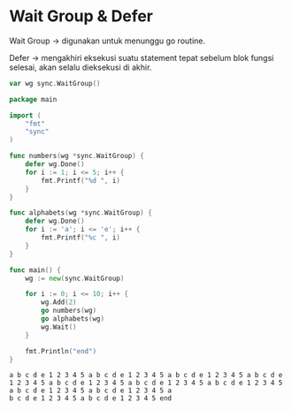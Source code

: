 # Wait Group & Defer

Wait Group -> digunakan untuk menunggu go routine.

Defer -> mengakhiri eksekusi suatu statement tepat sebelum blok fungsi selesai, akan selalu dieksekusi di akhir.

```go
var wg sync.WaitGroup()
```

```go
package main

import (  
    "fmt"
    "sync"
)

func numbers(wg *sync.WaitGroup) {
    defer wg.Done()
    for i := 1; i <= 5; i++ {
        fmt.Printf("%d ", i)
    }
}

func alphabets(wg *sync.WaitGroup) {
    defer wg.Done()
    for i := 'a'; i <= 'e'; i++ {
        fmt.Printf("%c ", i)
    }
}

func main() {
    wg := new(sync.WaitGroup)

    for i := 0; i <= 10; i++ {
        wg.Add(2)
        go numbers(wg)
        go alphabets(wg)
        wg.Wait()
    }

    fmt.Println("end")
}
```

```
a b c d e 1 2 3 4 5 a b c d e 1 2 3 4 5 a b c d e 1 2 3 4 5 a b c d e 1 2 3 4 5 a b c d e 1 2 3 4 5 a b c d e 1 2 3 4 5 a b c d e 1 2 3 4 5 a b c d e 1 2 3 4 5 a b c d e 1 2 3 4 5 a 
b c d e 1 2 3 4 5 a b c d e 1 2 3 4 5 end
```

